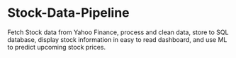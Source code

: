 # Stock-Data-Pipeline

Fetch Stock data from Yahoo Finance, process and clean data, store to SQL database, display stock information in easy to read dashboard, and use ML to predict upcoming stock prices.
